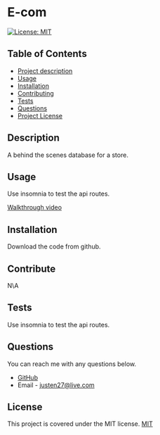 # E-com

[![License: MIT](https://img.shields.io/badge/License-MIT-yellow.svg)](https://opensource.org/licenses/MIT)

## Table of Contents

- [Project description](#Description)
- [Usage](#Usage)
- [Installation](#Installation)
- [Contributing](#Contributing)
- [Tests](#Tests)
- [Questions](#Questions)
- [Project License](#License)

## Description

A behind the scenes database for a store.

## Usage

Use insomnia to test the api routes.

[Walkthrough video](https://drive.google.com/file/d/1XBDRMHzQhgxnXJ8AmGQuoClJCz51Smen/view)

## Installation

Download the code from github.

## Contribute

N\A

## Tests

Use insomnia to test the api routes.

## Questions

You can reach me with any questions below.

- [GitHub](https://github.com/Radioactive-mtb)
- Email - justen27@live.com

## License

This project is covered under the MIT license.
[MIT](https://choosealicense.com/licenses/mit)
